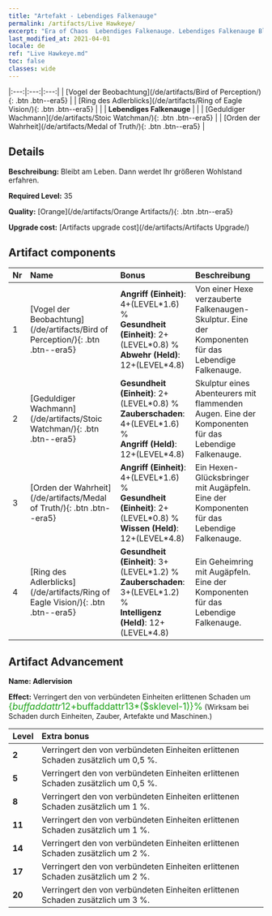 ```yaml
---
title: "Artefakt - Lebendiges Falkenauge"
permalink: /artifacts/Live Hawkeye/
excerpt: "Era of Chaos  Lebendiges Falkenauge. Lebendiges Falkenauge Bleibt am Leben. Dann werdet Ihr größeren Wohlstand erfahren."
last_modified_at: 2021-04-01
locale: de
ref: "Live Hawkeye.md"
toc: false
classes: wide
---
```


  |:---:|:---:|:---:| 
  | [Vogel der Beobachtung](/de/artifacts/Bird of Perception/){: .btn .btn--era5} |   | [Ring des Adlerblicks](/de/artifacts/Ring of Eagle Vision/){: .btn .btn--era5} | 
  |   | **Lebendiges Falkenauge** |  | 
  | [Geduldiger Wachmann](/de/artifacts/Stoic Watchman/){: .btn .btn--era5} |   | [Orden der Wahrheit](/de/artifacts/Medal of Truth/){: .btn .btn--era5} | 


## Details

 **Beschreibung:** Bleibt am Leben. Dann werdet Ihr größeren Wohlstand erfahren.

 **Required Level:** 35

 **Quality:** [Orange](/de/artifacts/Orange Artifacts/){: .btn .btn--era5}

 **Upgrade cost:** [Artifacts upgrade cost](/de/artifacts/Artifacts Upgrade/)



## Artifact components

  | Nr |    Name    |   Bonus | Beschreibung | 
  |:---|:-----------|:--------|:------------| 
  | 1 | [Vogel der Beobachtung](/de/artifacts/Bird of Perception/){: .btn .btn--era5} | **Angriff (Einheit)**: 4+(LEVEL\*1.6) %<br/>**Gesundheit (Einheit)**: 2+(LEVEL\*0.8) %<br/>**Abwehr (Held)**: 12+(LEVEL\*4.8) | Von einer Hexe verzauberte Falkenaugen-Skulptur. Eine der Komponenten für das Lebendige Falkenauge. | 
  | 2 | [Geduldiger Wachmann](/de/artifacts/Stoic Watchman/){: .btn .btn--era5} | **Gesundheit (Einheit)**: 2+(LEVEL\*0.8) %<br/>**Zauberschaden**: 4+(LEVEL\*1.6) %<br/>**Angriff (Held)**: 12+(LEVEL\*4.8) | Skulptur eines Abenteurers mit flammenden Augen. Eine der Komponenten für das Lebendige Falkenauge. | 
  | 3 | [Orden der Wahrheit](/de/artifacts/Medal of Truth/){: .btn .btn--era5} | **Angriff (Einheit)**: 4+(LEVEL\*1.6) %<br/>**Gesundheit (Einheit)**: 2+(LEVEL\*0.8) %<br/>**Wissen (Held)**: 12+(LEVEL\*4.8) | Ein Hexen-Glücksbringer mit Augäpfeln. Eine der Komponenten für das Lebendige Falkenauge. | 
  | 4 | [Ring des Adlerblicks](/de/artifacts/Ring of Eagle Vision/){: .btn .btn--era5} | **Gesundheit (Einheit)**: 3+(LEVEL\*1.2) %<br/>**Zauberschaden**: 3+(LEVEL\*1.2) %<br/>**Intelligenz (Held)**: 12+(LEVEL\*4.8) | Ein Geheimring mit Augäpfeln. Eine der Komponenten für das Lebendige Falkenauge. | 


## Artifact Advancement

 **Name: Adlervision**

 **Effect:** Verringert den von verbündeten Einheiten erlittenen Schaden um <span style="color: #1ca216;font-size:18px">{$buffaddattr12+$buffaddattr13*($sklevel-1)}%</span> (Wirksam bei Schaden durch Einheiten, Zauber, Artefakte und Maschinen.)

  |  Level  |    Extra bonus  | 
  |:--------|:----------------| 
  | **2** | Verringert den von verbündeten Einheiten erlittenen Schaden zusätzlich um 0,5 %. | 
  | **5** | Verringert den von verbündeten Einheiten erlittenen Schaden zusätzlich um 0,5 %. | 
  | **8** | Verringert den von verbündeten Einheiten erlittenen Schaden zusätzlich um 1 %. | 
  | **11** | Verringert den von verbündeten Einheiten erlittenen Schaden zusätzlich um 1 %. | 
  | **14** | Verringert den von verbündeten Einheiten erlittenen Schaden zusätzlich um 2 %. | 
  | **17** | Verringert den von verbündeten Einheiten erlittenen Schaden zusätzlich um 2 %. | 
  | **20** | Verringert den von verbündeten Einheiten erlittenen Schaden zusätzlich um 3 %. | 
